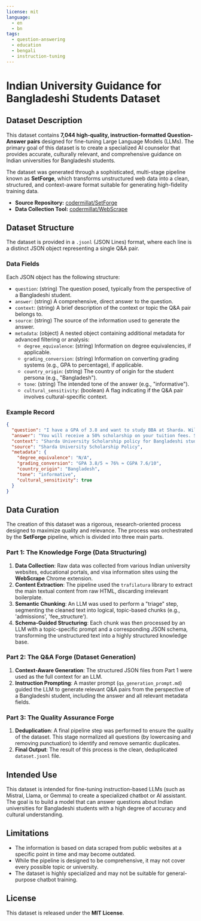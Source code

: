```yaml
---
license: mit
language:
  - en
  - bn
tags:
  - question-answering
  - education
  - bengali
  - instruction-tuning
---
```


# Indian University Guidance for Bangladeshi Students Dataset

## Dataset Description

This dataset contains **7,044 high-quality, instruction-formatted Question-Answer pairs** designed for fine-tuning Large Language Models (LLMs). The primary goal of this dataset is to create a specialized AI counselor that provides accurate, culturally relevant, and comprehensive guidance on Indian universities for Bangladeshi students.

The dataset was generated through a sophisticated, multi-stage pipeline known as **SetForge**, which transforms unstructured web data into a clean, structured, and context-aware format suitable for generating high-fidelity training data.

-   **Source Repository:** [codermillat/SetForge](https://github.com/codermillat/SetForge)
-   **Data Collection Tool:** [codermillat/WebScrape](https://github.com/codermillat/WebScrape)

## Dataset Structure

The dataset is provided in a `.jsonl` (JSON Lines) format, where each line is a distinct JSON object representing a single Q&A pair.

### Data Fields

Each JSON object has the following structure:

-   `question`: (string) The question posed, typically from the perspective of a Bangladeshi student.
-   `answer`: (string) A comprehensive, direct answer to the question.
-   `context`: (string) A brief description of the context or topic the Q&A pair belongs to.
-   `source`: (string) The source of the information used to generate the answer.
-   `metadata`: (object) A nested object containing additional metadata for advanced filtering or analysis:
    -   `degree_equivalence`: (string) Information on degree equivalencies, if applicable.
    -   `grading_conversion`: (string) Information on converting grading systems (e.g., GPA to percentage), if applicable.
    -   `country_origin`: (string) The country of origin for the student persona (e.g., "Bangladesh").
    -   `tone`: (string) The intended tone of the answer (e.g., "informative").
    -   `cultural_sensitivity`: (boolean) A flag indicating if the Q&A pair involves cultural-specific context.

### Example Record

```json
{
  "question": "I have a GPA of 3.8 and want to study BBA at Sharda. Will I get a 50% scholarship or a 20% scholarship?",
  "answer": "You will receive a 50% scholarship on your tuition fees. Since your GPA of 3.8 out of 5 (≈ 76% ≈ CGPA 7.6/10 in India) is above 3.5, you are eligible for the 50% scholarship. The BBA program is listed under the programs that qualify for the 50% scholarship for Bangladeshi students at Sharda University. Keep in mind, you need to maintain 75% attendance and pass your exams each year to continue receiving it.",
  "context": "Sharda University Scholarship policy for Bangladeshi students and BBA program eligibility.",
  "source": "Sharda University Scholarship Policy",
  "metadata": {
    "degree_equivalence": "N/A",
    "grading_conversion": "GPA 3.8/5 ≈ 76% ≈ CGPA 7.6/10",
    "country_origin": "Bangladesh",
    "tone": "informative",
    "cultural_sensitivity": true
  }
}
```

## Data Curation

The creation of this dataset was a rigorous, research-oriented process designed to maximize quality and relevance. The process was orchestrated by the **SetForge** pipeline, which is divided into three main parts.

### Part 1: The Knowledge Forge (Data Structuring)

1.  **Data Collection**: Raw data was collected from various Indian university websites, educational portals, and visa information sites using the **WebScrape** Chrome extension.
2.  **Content Extraction**: The pipeline used the `trafilatura` library to extract the main textual content from raw HTML, discarding irrelevant boilerplate.
3.  **Semantic Chunking**: An LLM was used to perform a "triage" step, segmenting the cleaned text into logical, topic-based chunks (e.g., 'admissions', 'fee_structure').
4.  **Schema-Guided Structuring**: Each chunk was then processed by an LLM with a topic-specific prompt and a corresponding JSON schema, transforming the unstructured text into a highly structured knowledge base.

### Part 2: The Q&A Forge (Dataset Generation)

1.  **Context-Aware Generation**: The structured JSON files from Part 1 were used as the full context for an LLM.
2.  **Instruction Prompting**: A master prompt (`qa_generation_prompt.md`) guided the LLM to generate relevant Q&A pairs from the perspective of a Bangladeshi student, including the answer and all relevant metadata fields.

### Part 3: The Quality Assurance Forge

1.  **Deduplication**: A final pipeline step was performed to ensure the quality of the dataset. This stage normalized all questions (by lowercasing and removing punctuation) to identify and remove semantic duplicates.
2.  **Final Output**: The result of this process is the clean, deduplicated `dataset.jsonl` file.

## Intended Use

This dataset is intended for fine-tuning instruction-based LLMs (such as Mistral, Llama, or Gemma) to create a specialized chatbot or AI assistant. The goal is to build a model that can answer questions about Indian universities for Bangladeshi students with a high degree of accuracy and cultural understanding.

## Limitations

-   The information is based on data scraped from public websites at a specific point in time and may become outdated.
-   While the pipeline is designed to be comprehensive, it may not cover every possible topic or university.
-   The dataset is highly specialized and may not be suitable for general-purpose chatbot training.

## License

This dataset is released under the **MIT License**.
